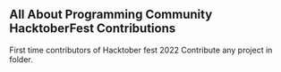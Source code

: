## All About Programming Community HacktoberFest Contributions
First time contributors of Hacktober fest 2022
Contribute any project in folder.
